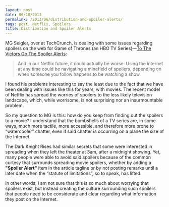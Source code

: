 ```yaml
---
layout: post
date: 06/10/2013
permalink: /2013/06/distribution-and-spoiler-alerts/
tags: post, Netflix, Spoilers
title: Distribution and Spoiler Alerts
---
```


<p>MG Seigler, over at TechCrunch, is dealing with some issues regarding spoilers on the web for Game of Thrones (an HBO TV Series)—<a href="http://techcrunch.com/2013/06/09/its-a-nice-day-for-a-red-wedding/">To The Victors Go The Spoiler Alerts</a>:</p>

<blockquote>
  <p>And in our Netflix future, it could actually be worse. Using the internet at any time could be navigating a minefield of spoilers, depending on when someone you follow happens to be watching a show.</p>
</blockquote>

<p>I found his problems interesting to say the least due to the fact that we have been dealing with issues like this for years, with movies. The recent model of Netflix has spread the worries of spoilers to the less likely television landscape, which, while worrisome, is not surprising nor an insurmountable problem.</p>

<p>So my question to MG is this: how do you keep from finding out the spoilers to a movie? I understand that the bombshells of a TV series are, in some ways, much more tactile, more accessible, and therefore more prone to &#8220;watercooler&#8221; chatter, even if said chatter is occurring on a plane the size of the Internet.</p>

<p>The Dark Knight Rises had similar secrets that some were interested in spreading when they left the theater at 3am, after a midnight showing. Yet, many people were able to avoid said spoilers because of the common curtesy that surrounds spreading movie spoilers, whether by adding a <strong>"Spoiler Alert"</strong> item in the article tagline or by not posting remarks until a later date when the &#8220;statute of limitations&#8221;, so to speak, has lifted.</p>

<p>In other words, I am not sure that this is so much about worrying that spoilers exist, but instead creating the culture surrounding such spoilers that people need to be considerate and clear regarding what information they post on the Internet.</p>